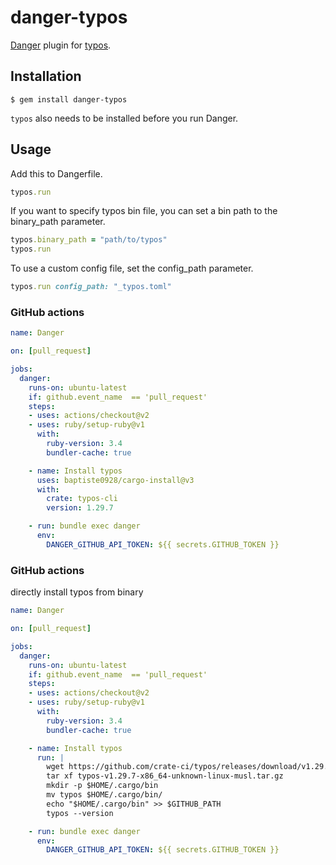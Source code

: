 # danger-typos

[Danger](http://danger.systems/ruby/) plugin for [typos](https://github.com/crate-ci/typos).

## Installation

    $ gem install danger-typos

`typos` also needs to be installed before you run Danger.

## Usage

Add this to Dangerfile.

```ruby
typos.run
```

If you want to specify typos bin file, you can set a bin path to the binary_path parameter.

```ruby
typos.binary_path = "path/to/typos"
typos.run
```

To use a custom config file, set the config_path parameter.

```ruby
typos.run config_path: "_typos.toml"
```


### GitHub actions

```yaml
name: Danger

on: [pull_request]

jobs:
  danger:
    runs-on: ubuntu-latest
    if: github.event_name  == 'pull_request'
    steps:
    - uses: actions/checkout@v2
    - uses: ruby/setup-ruby@v1
      with:
        ruby-version: 3.4
        bundler-cache: true

    - name: Install typos
      uses: baptiste0928/cargo-install@v3
      with:
        crate: typos-cli
        version: 1.29.7

    - run: bundle exec danger
      env:
        DANGER_GITHUB_API_TOKEN: ${{ secrets.GITHUB_TOKEN }}
```


### GitHub actions 

directly install typos from binary

```yaml
name: Danger

on: [pull_request]

jobs:
  danger:
    runs-on: ubuntu-latest
    if: github.event_name  == 'pull_request'
    steps:
    - uses: actions/checkout@v2
    - uses: ruby/setup-ruby@v1
      with:
        ruby-version: 3.4
        bundler-cache: true

    - name: Install typos
      run: |
        wget https://github.com/crate-ci/typos/releases/download/v1.29.7/typos-v1.29.7-x86_64-unknown-linux-musl.tar.gz
        tar xf typos-v1.29.7-x86_64-unknown-linux-musl.tar.gz
        mkdir -p $HOME/.cargo/bin
        mv typos $HOME/.cargo/bin/
        echo "$HOME/.cargo/bin" >> $GITHUB_PATH
        typos --version

    - run: bundle exec danger
      env:
        DANGER_GITHUB_API_TOKEN: ${{ secrets.GITHUB_TOKEN }}
```

